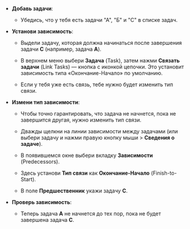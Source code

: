 - **Добавь задачи**:
    
    - Убедись, что у тебя есть задачи "А", "Б" и "С" в списке задач.
        
- **Установи зависимость**:
    
    - Выдели задачу, которая должна начинаться после завершения задачи **С** (например, задача **А**).
        
    - В верхнем меню выбери **Задача** (Task), затем нажми **Связать задачи** (Link Tasks) — кнопка с иконкой цепочки. Это установит зависимость типа «Окончание-Начало» по умолчанию.
        
    - Если у тебя уже есть связь, тебе нужно будет изменить тип связи.
        
- **Измени тип зависимости**:
    
    - Чтобы точно гарантировать, что задача не начнется, пока не завершится другая, нужно изменить тип связи.
        
    - Дважды щелкни на линии зависимости между задачами (или выбери задачу и нажми правую кнопку мыши > **Сведения о задаче**).
        
    - В появившемся окне выбери вкладку **Зависимости** (Predecessors).
        
    - Здесь установи **Тип связи** как **Окончание-Начало** (Finish-to-Start).
        
    - В поле **Предшественник** укажи задачу **С**.
        
- **Проверь зависимость**:
    
    - Теперь задача **А** не начнется до тех пор, пока не будет завершена задача **С**.